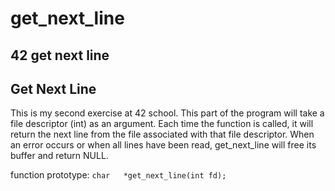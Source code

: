 # get_next_line
## 42 get next line

## Get Next Line
This is my second exercise at 42 school.
This part of the program will take a file descriptor (int) as an argument. Each time the function is called, it will return the next line from the file associated with that file descriptor. When an error occurs or when all lines have been read, get_next_line will free its buffer and return NULL.

function prototype: `char	*get_next_line(int fd);`